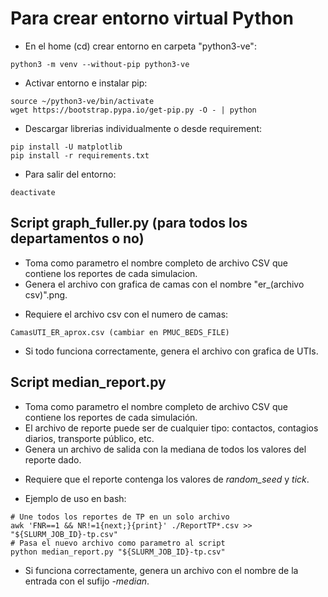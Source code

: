 # Para crear entorno virtual Python
- En el home (cd) crear entorno en carpeta "python3-ve":
```
python3 -m venv --without-pip python3-ve
```
- Activar entorno e instalar pip:
```
source ~/python3-ve/bin/activate
wget https://bootstrap.pypa.io/get-pip.py -O - | python
```
- Descargar librerias individualmente o desde requirement:
```
pip install -U matplotlib
pip install -r requirements.txt
```
- Para salir del entorno:
```
deactivate
```

## Script graph_fuller.py (para todos los departamentos o no)
- Toma como parametro el nombre completo de archivo CSV que contiene los reportes de cada simulacion.
- Genera el archivo con grafica de camas con el nombre "er_(archivo csv)".png.
* Requiere el archivo csv con el numero de camas:
```
CamasUTI_ER_aprox.csv (cambiar en PMUC_BEDS_FILE)
```
- Si todo funciona correctamente, genera el archivo con grafica de UTIs.

## Script median_report.py
- Toma como parametro el nombre completo de archivo CSV que contiene los reportes de cada simulación.
- El archivo de reporte puede ser de cualquier tipo: contactos, contagios diarios, transporte público, etc.
- Genera un archivo de salida con la mediana de todos los valores del reporte dado.
* Requiere que el reporte contenga los valores de *random_seed* y *tick*.
- Ejemplo de uso en bash:
```
# Une todos los reportes de TP en un solo archivo
awk 'FNR==1 && NR!=1{next;}{print}' ./ReportTP*.csv >> "${SLURM_JOB_ID}-tp.csv"
# Pasa el nuevo archivo como parametro al script
python median_report.py "${SLURM_JOB_ID}-tp.csv"
```
- Si funciona correctamente, genera un archivo con el nombre de la entrada con el sufijo *-median*.
